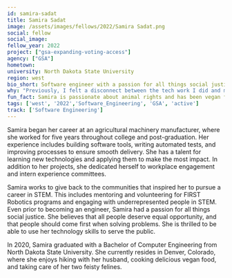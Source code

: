 ```yaml
---
id: samira-sadat
title: Samira Sadat
image: /assets/images/fellows/2022/Samira Sadat.png
social: fellow
social_image:
fellow_year: 2022
project: ["gsa-expanding-voting-access"]
agency: ["GSA"]
hometown:
university: North Dakota State University
region: west
bio_short: Software engineer with a passion for all things social justice
why: "Previously, I felt a disconnect between the tech work I did and my desire to work on issues I am passionate about. I am joining the U.S. Digital Corps because I want to serve the American people with my tech skills. USDC's values of integrity, inclusion, and impact align well with my own."
fun_fact: Samira is passionate about animal rights and has been vegan for four years.
tags: ['west', '2022','Software_Engineering', 'GSA', 'active']
track: ['Software Engineering']
---
```


Samira began her career at an agricultural machinery manufacturer, where she worked for five years throughout college and post-graduation. Her experience includes building software tools, writing automated tests, and improving processes to ensure smooth delivery. She has a talent for learning new technologies and applying them to make the most impact. In addition to her projects, she dedicated herself to workplace engagement and intern experience committees. 

Samira works to give back to the communities that inspired her to pursue a career in STEM. This includes mentoring and volunteering for FIRST Robotics programs and engaging with underrepresented people in STEM. Even prior to becoming an engineer, Samira had a passion for all things social justice. She believes that all people deserve equal opportunity, and that people should come first when solving problems. She is thrilled to be able to use her technology skills to serve the public.

In 2020, Samira graduated with a Bachelor of Computer Engineering from North Dakota State University. She currently resides in Denver, Colorado, where she enjoys hiking with her husband, cooking delicious vegan food, and taking care of her two feisty felines.
